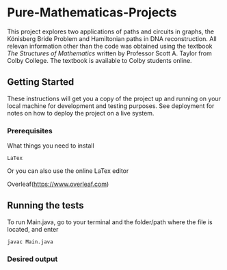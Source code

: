 # Pure-Mathematicas-Projects

This project explores two applications of paths and circuits in graphs, the Könisberg Bride Problem and Hamiltonian paths in DNA reconstruction. All relevan information other than the code was obtained using the textbook *The Structures of Mathematics* written by Professor Scott A. Taylor from Colby College. The textbook is available to Colby students online. 

## Getting Started

These instructions will get you a copy of the project up and running on your local machine for development and testing purposes. See deployment for notes on how to deploy the project on a live system.


### Prerequisites

What things you need to install

```
LaTex
```

Or you can also use the online LaTex editor 

Overleaf(https://www.overleaf.com)


## Running the tests

To run Main.java, go to your terminal and the folder/path where the file is located, and enter 

```
javac Main.java
```


### Desired output

